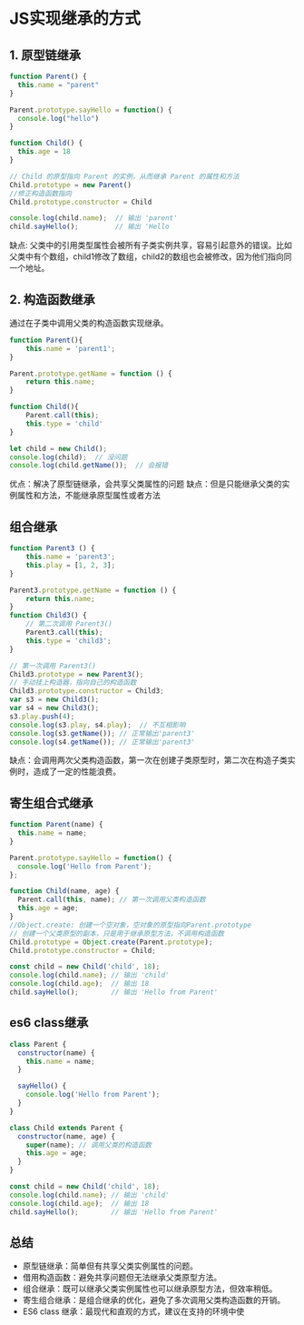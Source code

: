 # JS实现继承的方式
## 1. 原型链继承
```javascript
function Parent() {
  this.name = "parent"
}

Parent.prototype.sayHello = function() {
  console.log("hello")
}

function Child() {
  this.age = 18
}

// Child 的原型指向 Parent 的实例，从而继承 Parent 的属性和方法
Child.prototype = new Parent()
//修正构造函数指向
Child.prototype.constructor = Child

console.log(child.name);  // 输出 'parent'
child.sayHello();         // 输出 'Hello
```

缺点: 父类中的引用类型属性会被所有子类实例共享，容易引起意外的错误。比如父类中有个数组，child1修改了数组，child2的数组也会被修改，因为他们指向同一个地址。

## 2. 构造函数继承
通过在子类中调用父类的构造函数实现继承。
```javascript
function Parent(){
    this.name = 'parent1';
}

Parent.prototype.getName = function () {
    return this.name;
}

function Child(){
    Parent.call(this);
    this.type = 'child'
}

let child = new Child();
console.log(child);  // 没问题
console.log(child.getName());  // 会报错
```
优点：解决了原型链继承，会共享父类属性的问题
缺点：但是只能继承父类的实例属性和方法，不能继承原型属性或者方法

## 组合继承
```javascript
function Parent3 () {
    this.name = 'parent3';
    this.play = [1, 2, 3];
}

Parent3.prototype.getName = function () {
    return this.name;
}
function Child3() {
    // 第二次调用 Parent3()
    Parent3.call(this);
    this.type = 'child3';
}

// 第一次调用 Parent3()
Child3.prototype = new Parent3();
// 手动挂上构造器，指向自己的构造函数
Child3.prototype.constructor = Child3;
var s3 = new Child3();
var s4 = new Child3();
s3.play.push(4);
console.log(s3.play, s4.play);  // 不互相影响
console.log(s3.getName()); // 正常输出'parent3'
console.log(s4.getName()); // 正常输出'parent3'

```
缺点：会调用两次父类构造函数，第一次在创建子类原型时，第二次在构造子类实例时，造成了一定的性能浪费。

## 寄生组合式继承
```javascript
function Parent(name) {
  this.name = name;
}

Parent.prototype.sayHello = function() {
  console.log('Hello from Parent');
};

function Child(name, age) {
  Parent.call(this, name); // 第一次调用父类构造函数
  this.age = age;
}
//Object.create: 创建一个空对象，空对象的原型指向Parent.prototype
// 创建一个父类原型的副本，只是用于继承原型方法，不调用构造函数
Child.prototype = Object.create(Parent.prototype);
Child.prototype.constructor = Child;

const child = new Child('child', 18);
console.log(child.name); // 输出 'child'
console.log(child.age);  // 输出 18
child.sayHello();        // 输出 'Hello from Parent'
```

## es6 class继承
```javascript
class Parent {
  constructor(name) {
    this.name = name;
  }

  sayHello() {
    console.log('Hello from Parent');
  }
}

class Child extends Parent {
  constructor(name, age) {
    super(name); // 调用父类的构造函数
    this.age = age;
  }
}

const child = new Child('child', 18);
console.log(child.name); // 输出 'child'
console.log(child.age);  // 输出 18
child.sayHello();        // 输出 'Hello from Parent'

```

## 总结
* 原型链继承：简单但有共享父类实例属性的问题。
* 借用构造函数：避免共享问题但无法继承父类原型方法。
* 组合继承：既可以继承父类实例属性也可以继承原型方法，但效率稍低。
* 寄生组合继承：是组合继承的优化，避免了多次调用父类构造函数的开销。
* ES6 class 继承：最现代和直观的方式，建议在支持的环境中使